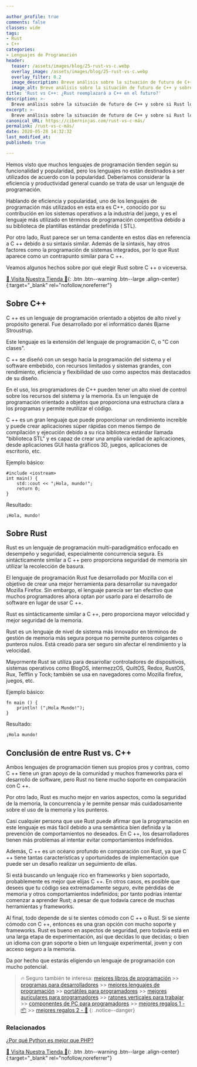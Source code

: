 ```yaml
---

author_profile: true
comments: false
classes: wide
tags:
- Rust
- C++
categories:
- Lenguajes de Programación
header:
  teaser: /assets/images/blog/25-rust-vs-c.webp
  overlay_image: /assets/images/blog/25-rust-vs-c.webp
  overlay_filter: 0.2
  image_description: Breve análisis sobre la situación de futuro de C++ y sobre si Rust logrará alcanzar a ser algún día, un lenguaje de programación lo suficientemente importante como para ocupar un lugar en el mundo de la programación.
  image_alt: Breve análisis sobre la situación de futuro de C++ y sobre si Rust logrará alcanzar a ser algún día, un lenguaje de programación lo suficientemente importante como para ocupar un lugar en el mundo de la programación.
title: 'Rust vs C++: ¿Rust reemplazará a C++ en el futuro?'
description: >-
  Breve análisis sobre la situación de futuro de C++ y sobre si Rust logrará alcanzar a ser algún día, un lenguaje de programación lo suficientemente importante como para ocupar un lugar en el mundo de la programación.
excerpt: >-
  Breve análisis sobre la situación de futuro de C++ y sobre si Rust logrará alcanzar a ser algún día, un lenguaje de programación lo suficientemente importante como para ocupar un lugar en el mundo de la programación.
canonical_URL: https://ciberninjas.com/rust-vs-c-más/
permalink: /rust-vs-c-más/
date: 2020-05-28 14:32:32
last_modified_at: 
published: true

---
```


<!-- https://www.geeksforgeeks.org/rust-vs-c-will-rust-replace-c-in-future/ -->
Hemos visto que muchos lenguajes de programación tienden según su funcionalidad y popularidad, pero los lenguajes no están destinados a ser utilizados de acuerdo con la popularidad. Deberíamos considerar la eficiencia y productividad general cuando se trata de usar un lenguaje de programación.

Hablando de eficiencia y popularidad, uno de los lenguajes de programación más utilizados en esta era es C++, conocido por su contribución en los sistemas operativos a la industria del juego, y es el lenguaje más utilizado en términos de programación competitiva debido a su biblioteca de plantillas estándar predefinida ( STL).

Por otro lado, Rust parece ser un tema candente en estos días en referencia a C ++ debido a su sintaxis similar. Además de la sintaxis, hay otros factores como la programación de sistemas integrados, por lo que Rust aparece como un contrapunto similar para C ++.

Veamos algunos hechos sobre por qué elegir Rust sobre C ++ o viceversa.

[🎁 Visita Nuestra Tienda 🎁](https://www.amazon.es/shop/cibercursos){: .btn .btn--warning .btn--large .align-center}{:target="_blank" rel="nofollow,noreferrer"}

## **Sobre C++**

C ++ es un lenguaje de programación orientado a objetos de alto nivel y propósito general. Fue desarrollado por el informático danés Bjarne Stroustrup.

Este lenguaje es la extensión del lenguaje de programación C, o "C con clases".

C ++ se diseñó con un sesgo hacia la programación del sistema y el software embebido, con recursos limitados y sistemas grandes, con rendimiento, eficiencia y flexibilidad de uso como aspectos más destacados de su diseño.

En el uso, los programadores de C++ pueden tener un alto nivel de control sobre los recursos del sistema y la memoria. Es un lenguaje de programación orientado a objetos que proporciona una estructura clara a los programas y permite reutilizar el código.

C ++ es un gran lenguaje que puede proporcionar un rendimiento increíble y puede crear aplicaciones súper rápidas con menos tiempo de compilación y ejecución debido a su rica biblioteca estándar llamada "biblioteca STL" y es capaz de crear una amplia variedad de aplicaciones, desde aplicaciones GUI hasta gráficos 3D, juegos, aplicaciones de escritorio, etc.

Ejemplo básico:

```
#include <iostream> 
int main() { 
    std::cout << "¡Hola, mundo!"; 
    return 0; 
} 
```

Resultado:

```
¡Hola, mundo!
```

## **Sobre Rust**

Rust es un lenguaje de programación multi-paradigmático enfocado en desempeño y seguridad, especialmente concurrencia segura. Es sintácticamente similar a C ++ pero proporciona seguridad de memoria sin utilizar la recolección de basura.

El lenguaje de programación Rust fue desarrollado por Mozilla con el objetivo de crear una mejor herramienta para desarrollar su navegador Mozilla Firefox. Sin embargo, el lenguaje parecía ser tan efectivo que muchos programadores ahora optan por usarlo para el desarrollo de software en lugar de usar C ++. 

Rust es sintácticamente similar a C ++, pero proporciona mayor velocidad y mejor seguridad de la memoria.

Rust es un lenguaje de nivel de sistema más innovador en términos de gestión de memoria más segura porque no permite punteros colgantes o punteros nulos. Está creado para ser seguro sin afectar el rendimiento y la velocidad.

Mayormente Rust se utiliza para desarrollar controladores de dispositivos, sistemas operativos como BlogOS, intermezzOS, QuiltOS, Redox, RustOS, Rux, Tefflin y Tock; también se usa en navegadores como Mozilla firefox, juegos, etc.

Ejemplo básico:

```
fn main () {
    println! ("¡Hola Mundo!");
}
```

Resultado:

```
¡Hola mundo!
```

## **Conclusión de entre Rust vs. C++**

Ambos lenguajes de programación tienen sus propios pros y contras, como C ++ tiene un gran apoyo de la comunidad y muchos frameworks para el desarrollo de software, pero Rust no tiene mucho soporte en comparación con C ++.

Por otro lado, Rust es mucho mejor en varios aspectos, como la seguridad de la memoria, la concurrencia y le permite pensar más cuidadosamente sobre el uso de la memoria y los punteros.

Casi cualquier persona que use Rust puede afirmar que la programación en este lenguaje es más fácil debido a una semántica bien definida y la prevención de comportamientos no deseados. En C ++, los desarrolladores tienen más problemas al intentar evitar comportamientos indefinidos.

Además, C ++ es un océano profundo en comparación con Rust, ya que C ++ tiene tantas características y oportunidades de implementación que puede ser un desafío realizar un seguimiento de ellas.

Si está buscando un lenguaje rico en frameworks y bien soportado, probablemente es mejor que elijas C ++. En otros casos, es posible que desees que tu código sea extremadamente seguro, evite pérdidas de memoria y otros comportamientos indefinidos; por tanto podrías intentar comenzar a aprender Rust; a pesar de que todavía carece de muchas herramientas y frameworks.

Al final, todo depende de si te sientes cómodo con C ++ o Rust. Si se siente cómodo con C ++, entonces es una gran opción con mucho soporte y frameworks. Rust es bueno en aspectos de seguridad, pero todavía está en una larga etapa de experimentación, así que decidas lo que decidas; o bien un idioma con gran soporte o bien un lenguaje experimental, joven y con acceso seguro a la memoria.

Da por hecho que estarás eligiendo un lenguaje de programación con mucho potencial.

> 🔥 Seguro también te interesa: [mejores libros de programación](/programar/) >> [programas para desarrolladores](/mejores-sistemas-operativos-para-hackear/) >> [mejores lenguajes de programación](/15-mejores-lenguajes-programacion/) >> [portátiles para programadores]() >> [mejores auriculares para programadores](/auriculares-dise%C3%B1o/) >> [ratones verticales para trabajar](/teclados-ratones-dise%C3%B1o/) >> [componentes de PC para programadores](/ordenadores-componentes/) >> [mejores regalos 1 - 📦](/black-friday-amazon/) >> [mejores regalos 2 - 🎁](/prime-day-amazon/)
{: .notice--danger}

### Relacionados

[¿Por qué Python es mejor que PHP?](https://ciberninjas.com/porque-python-es-mejor-que-php/)

[🎁 Visita Nuestra Tienda 🎁](https://www.amazon.es/shop/cibercursos){: .btn .btn--warning .btn--large .align-center}{:target="_blank" rel="nofollow,noreferrer"}

